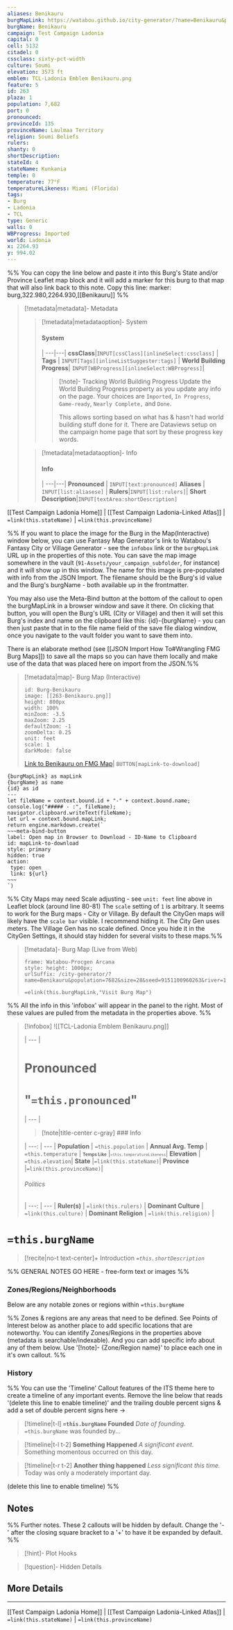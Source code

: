 ```yaml
---
aliases: Benikauru
burgMapLink: https://watabou.github.io/city-generator/?name=Benikauru&population=7682&size=28&seed=9151100960263&river=1&coast=0&farms=1&citadel=0&urban_castle=0&hub=false&plaza=1&temple=0&walls=0&shantytown=0&gates=-1
burgName: Benikauru
campaign: Test Campaign Ladonia
capital: 0
cell: 5132
citadel: 0
cssclass: sixty-pct-width
culture: Soumi
elevation: 3573 ft
emblem: TCL-Ladonia Emblem Benikauru.png
feature: 5
id: 263
plaza: 1
population: 7,682
port: 0
pronounced:
provinceId: 135
provinceName: Laulmaa Territory
religion: Soumi Beliefs
rulers:
shanty: 0
shortDescription:
stateId: 4
stateName: Kunkania
temple: 0
temperature: 77°F
temperatureLikeness: Miami (Florida)
tags:
- Burg
- Ladonia
- TCL
type: Generic
walls: 0
WBProgress: Imported
world: Ladonia
x: 2264.93
y: 994.02
---
```


%% You can copy the line below and paste it into this Burg's State and/or Province Leaflet map block and it will add a marker for this burg to that map that will also link back to this note. Copy this line:
marker: burg,322.980,2264.930,[[Benikauru]]
%%

> [!metadata|metadata]- Metadata 
>> [!metadata|metadataoption]- System
>> #### System
>>  |
>> ---|---|
>> **cssClass**|`INPUT[cssClass][inlineSelect:cssclass]` |
>> **Tags** | `INPUT[Tags][inlineListSuggester:tags]` |
>> **World Building Progress**| `INPUT[WBProgress][inlineSelect:WBProgress]`|
>>> [!note]- Tracking World Building Progress
>>> Update the World Building Progress property as you update any info on the page. Your choices are `Imported`, `In Progress`, `Game-ready`, `Nearly Complete,` and `Done`. 
>>> 
>>> This allows sorting based on what has & hasn't had world building stuff done for it. There are Dataviews setup on the campaign home page that sort by these progress key words.
> 
>> [!metadata|metadataoption]- Info
>> #### Info
>>  |
>> ---|---|
> **Pronounced** |  `INPUT[text:pronounced]`
> **Aliases** | `INPUT[list:aliasese]` |
> **Rulers**|`INPUT[list:rulers]`|
> **Short Description**|`INPUT[textArea:shortDescription]`

[[Test Campaign Ladonia Home]] | [[Test Campaign Ladonia-Linked Atlas]] | `=link(this.stateName)` | `=link(this.provinceName)`

%% If you want to place the image for the Burg in the Map(Interactive) window below, you can use Fantasy Map Generator's link to Watabou's Fantasy City or Village Generator - see the `infobox` link or the `burgMapLink` URL up in the properties of this note. You can save the map image somewhere in the vault (`91-Assets/your_campaign_subfolder`, for instance) and it will show up in this window. The name for this image is pre-populated with info from the JSON Import. The filename should be the Burg's id value and the Burg's burgName - both available up in the frontmatter.

You may also use the Meta-Bind button at the bottom of the callout to open the burgMapLink in a browser window and save it there. On clicking that button, you will open the Burg's URL (City or Village) and then it will set this Burg's index and name on the clipboard like this: {id}-{burgName} - you can then just paste that in to the file name field of the save file dialog window, once you navigate to the vault folder you want to save them into.

There is an elaborate method (see [[JSON Import How To#Wrangling FMG Burg Maps]]) to save all the maps so you can have them locally and make use of the data that was placed here on import from the JSON.%% 

> [!metadata|map]- Burg Map (Interactive)
> ```leaflet
> id: Burg-Benikauru
> image: [[263-Benikauru.png]]
> height: 800px
> width: 100%
> minZoom: -3.5
> maxZoom: 2.25
> defaultZoom: -1
> zoomDelta: 0.25
> unit: feet
> scale: 1
> darkMode: false
> ```
>
> [Link to Benikauru on FMG Map](https://azgaar.github.io/Fantasy-Map-Generator/?maplink=https://dl.dropboxusercontent.com/scl/fi/s1ildj50q943p20hgqsvz/Ladonia-2024-04-13-18-07.map?rlkey=tt7j7x4gqbhxu043p5q2f2ucx&dl=0&scale=6&x=2265.26&y=994.35)| `BUTTON[mapLink-to-download]`

```meta-bind-js-view
{burgMapLink} as mapLink
{burgName} as name
{id} as id
---
let fileName = context.bound.id + "-" + context.bound.name;
console.log("##### - :", fileName);
navigator.clipboard.writeText(fileName);
let url = context.bound.mapLink;
return engine.markdown.create(`
~~~meta-bind-button
label: Open map in Browser to Download - ID-Name to Clipboard
id: mapLink-to-download
style: primary
hidden: true
action:
 type: open
 link: ${url}
~~~
`)
```


%% City Maps may need Scale adjusting - see `unit: feet` line above in Leaflet block (around line 80-81) The `scale` setting of `1` is arbitrary. It seems to work for the Burg maps - City or Village. By default the CityGen maps will likely have the `scale bar` visible. I recommend hiding it. The City Gen uses meters. The Village Gen has no scale defined. Once you hide it in the CityGen Settings, it should stay hidden for several visits to these maps.%%

> [!metadata]- Burg Map (Live from Web)
> ```custom-frames
> frame: Watabou-Procgen Arcana
> style: height: 1000px;
> urlSuffix: /city-generator/?name=Benikauru&population=7682&size=28&seed=9151100960263&river=1&coast=0&farms=1&citadel=0&urban_castle=0&hub=false&plaza=1&temple=0&walls=0&shantytown=0&gates=-1
> ```
>  `=elink(this.burgMapLink,"Visit Burg Map")`
>

%% All the info in this 'infobox' will appear in the panel to the right. Most of these values are pulled from the metadata in the properties above. %%

> [!infobox]
> ![[TCL-Ladonia Emblem Benikauru.png]]
>
>  |
>  --- |
> 
>  # **Pronounced**
>  # "`=this.pronounced`"
> 
>  |
>  --- |
>  
>> [!note|title-center c-gray] ### Info
> 
>  |
>  ---: | --- |
> **Population** | `=this.population` |
> **Annual Avg. Temp** | `=this.temperature` |
> <span style="font-size:x-small">**Temps Like**</span> |<span style="font-size:x-small">`=this.temperatureLikeness`</span>|
>  **Elevation** | `=this.elevation`|
>  **State** |`=link(this.stateName)`|
>  **Province** |`=link(this.provinceName)`|
>  
> ###### Politics
>  |
> ---: | --- |
> **Ruler(s)** | `=link(this.rulers)` |
>**Dominant Culture** | `=link(this.culture)` |
> **Dominant Religion** | `=link(this.religion)` |
>

# **`=this.burgName`**
 
> [!recite|no-t text-center]+ Introduction
> *`=this.shortDescription`*

%% GENERAL NOTES GO HERE - free-form text or images %%

### Zones/Regions/Neighborhoods
Below are any notable zones or regions within `=this.burgName`

%% Zones & regions are any areas that need to be defined. See Points of Interest below as another place to add specific locations that are noteworthy. You can identify Zones/Regions in the properties above (metadata is searchable/indexable). And you can add specific info about any of them below. Use '[!note]- {Zone/Region name}' to place each one in it's own callout. %%

### History

%% You can use the 'Timeline' Callout features of the ITS theme here to create a timeline of any important events. Remove the line below that reads '(delete this line to enable timeline)' and the trailing double percent signs & add a set of double percent signs here ->

> [!timeline|t-l] **`=this.burgName` Founded** _Date of founding._
> `=this.burgName` was founded by...

> [!timeline|t-l t-2] **Something Happened** *A significant event.*
> Something momentous occurred on this day.

> [!timeline|t-r t-2] **Another thing happened** *Less significant this time.*
> Today was only a moderately important day.

(delete this line to enable timeline) %%

## Notes

%% Further notes. These 2 callouts will be hidden by default. Change the '-' after the closing square bracket to a '+' to have it be expanded by default. %%

> [!hint]- Plot Hooks
>

> [!question]- Hidden Details
> 

## More Details

---

[[Test Campaign Ladonia Home]] | [[Test Campaign Ladonia-Linked Atlas]] | `=link(this.stateName)` | `=link(this.provinceName)`